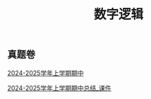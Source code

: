 ﻿---
title: 数字逻辑
---



## 真题卷

[2024-2025学年上学期期中](https://drive.vanillaaaa.org/SharedCourses/软件工程学院/数字逻辑/2024-2025学年上学期期中.pdf)

[2024-2025学年上学期期中总结_课件](https://drive.vanillaaaa.org/SharedCourses/软件工程学院/数字逻辑/2024-2025学年上学期期中总结_课件.pdf)
